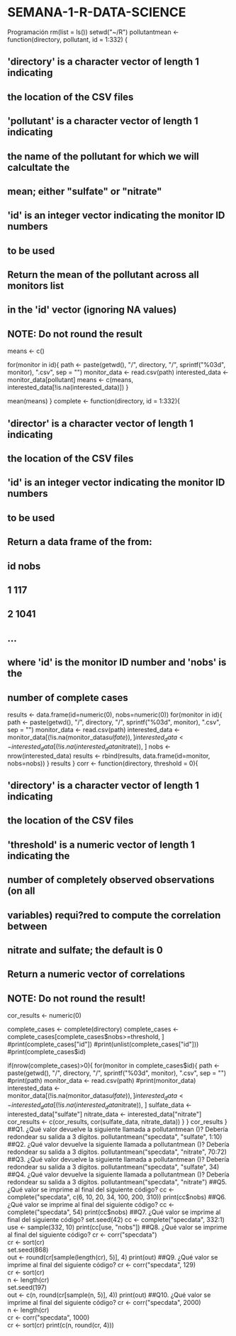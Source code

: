 # SEMANA-1-R-DATA-SCIENCE
Programación
rm(list = ls())
setwd("~/R")
pollutantmean <- function(directory, pollutant, id = 1:332) {
  ## 'directory' is a character vector of length 1 indicating
  ## the location of the CSV files
  
  ## 'pollutant' is a character vector of length 1 indicating
  ## the name of  the pollutant for which we will calcultate the
  ## mean; either "sulfate" or "nitrate"
  
  ## 'id' is an integer vector indicating the monitor ID numbers
  ## to be used
  
  ## Return the mean of the pollutant across all monitors list
  ## in the 'id' vector (ignoring NA values)
  ## NOTE: Do not round the result
  means <- c()
  
  for(monitor in id){
    path <- paste(getwd(), "/", directory, "/", sprintf("%03d", monitor), ".csv", sep = "")
    monitor_data <- read.csv(path)
    interested_data <- monitor_data[pollutant]
    means <- c(means, interested_data[!is.na(interested_data)])
  }
  
  mean(means)
}
complete <- function(directory, id = 1:332){
  ## 'director' is a character vector of length 1 indicating
  ## the location of the CSV files
  
  ## 'id' is an integer vector indicating the monitor ID numbers
  ## to be used
  
  ## Return a data frame of the from:
  ## id nobs
  ## 1  117
  ## 2  1041
  ## ...
  ## where 'id' is the monitor ID number and 'nobs' is the
  ## number of complete cases
  results <- data.frame(id=numeric(0), nobs=numeric(0))
  for(monitor in id){
    path <- paste(getwd(), "/", directory, "/", sprintf("%03d", monitor), ".csv", sep = "")
    monitor_data <- read.csv(path)
    interested_data <- monitor_data[(!is.na(monitor_data$sulfate)), ]
    interested_data <- interested_data[(!is.na(interested_data$nitrate)), ]
    nobs <- nrow(interested_data)
    results <- rbind(results, data.frame(id=monitor, nobs=nobs))
  }
  results
}
corr <- function(directory, threshold = 0){
  ## 'directory' is a character vector of length 1 indicating
  ## the location of the CSV files
  
  ## 'threshold' is a numeric vector of length 1 indicating the 
  ## number of completely observed observations (on all
  ## variables) requi?red to compute the correlation between
  ## nitrate and sulfate; the default is 0
  
  ## Return a numeric vector of correlations
  ## NOTE: Do not round the result!
  cor_results <- numeric(0)
  
  complete_cases <- complete(directory)
  complete_cases <- complete_cases[complete_cases$nobs>=threshold, ]
  #print(complete_cases["id"])
  #print(unlist(complete_cases["id"]))
  #print(complete_cases$id)
  
  if(nrow(complete_cases)>0){
    for(monitor in complete_cases$id){
      path <- paste(getwd(), "/", directory, "/", sprintf("%03d", monitor), ".csv", sep = "")
      #print(path)
      monitor_data <- read.csv(path)
      #print(monitor_data)
      interested_data <- monitor_data[(!is.na(monitor_data$sulfate)), ]
      interested_data <- interested_data[(!is.na(interested_data$nitrate)), ]
      sulfate_data <- interested_data["sulfate"]
      nitrate_data <- interested_data["nitrate"]
      cor_results <- c(cor_results, cor(sulfate_data, nitrate_data))
    }
  }
  cor_results
}
##Q1. ¿Qué valor devuelve la siguiente llamada a pollutantmean ()? Debería redondear su salida a 3 dígitos.
pollutantmean("specdata", "sulfate", 1:10)
##Q2. ¿Qué valor devuelve la siguiente llamada a pollutantmean ()? Debería redondear su salida a 3 dígitos.
pollutantmean("specdata", "nitrate", 70:72)
##Q3. ¿Qué valor devuelve la siguiente llamada a pollutantmean ()? Debería redondear su salida a 3 dígitos.
pollutantmean("specdata", "sulfate", 34)
##Q4. ¿Qué valor devuelve la siguiente llamada a pollutantmean ()? Debería redondear su salida a 3 dígitos.
pollutantmean("specdata", "nitrate")
##Q5. ¿Qué valor se imprime al final del siguiente código?
cc <- complete("specdata", c(6, 10, 20, 34, 100, 200, 310))
print(cc$nobs)
##Q6. ¿Qué valor se imprime al final del siguiente código?
cc <- complete("specdata", 54)
print(cc$nobs)
##Q7. ¿Qué valor se imprime al final del siguiente código?
set.seed(42)
cc <- complete("specdata", 332:1)
use <- sample(332, 10)
print(cc[use, "nobs"])
##Q8. ¿Qué valor se imprime al final del siguiente código?
cr <- corr("specdata")                
cr <- sort(cr)                
set.seed(868)                
out <- round(cr[sample(length(cr), 5)], 4)
print(out)
##Q9. ¿Qué valor se imprime al final del siguiente código?
cr <- corr("specdata", 129)                
cr <- sort(cr)                
n <- length(cr)                
set.seed(197)                
out <- c(n, round(cr[sample(n, 5)], 4))
print(out)
##Q10. ¿Qué valor se imprime al final del siguiente código?
cr <- corr("specdata", 2000)                
n <- length(cr)                
cr <- corr("specdata", 1000)                
cr <- sort(cr)
print(c(n, round(cr, 4)))
